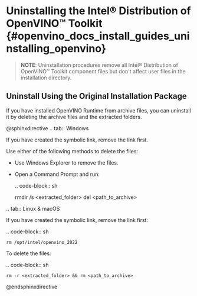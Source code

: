 # Uninstalling the Intel® Distribution of OpenVINO™ Toolkit {#openvino_docs_install_guides_uninstalling_openvino}

> **NOTE**: Uninstallation procedures remove all Intel® Distribution of OpenVINO™ Toolkit component files but don't affect user files in the installation directory.

## Uninstall Using the Original Installation Package

If you have installed OpenVINO Runtime from archive files, you can uninstall it by deleting the archive files and the extracted folders.

@sphinxdirective
.. tab:: Windows

  If you have created the symbolic link, remove the link first.

  Use either of the following methods to delete the files:

  * Use Windows Explorer to remove the files.
  * Open a Command Prompt and run:
    
    .. code-block:: sh
  
      rmdir /s <extracted_folder>
      del <path_to_archive>

    
.. tab:: Linux & macOS
  
  If you have created the symbolic link, remove the link first:

  .. code-block:: sh
  
    rm /opt/intel/openvino_2022

  To delete the files:

  .. code-block:: sh
  
    rm -r <extracted_folder> && rm <path_to_archive>

@endsphinxdirective
